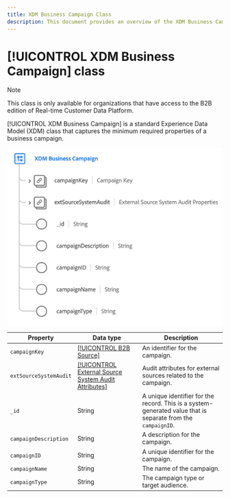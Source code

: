 ```yaml
---
title: XDM Business Campaign Class
description: This document provides an overview of the XDM Business Campaign class in Experience Data Model (XDM).
---
```

# [!UICONTROL XDM Business Campaign] class

>[!NOTE]
>
>This class is only available for organizations that have access to the B2B edition of Real-time Customer Data Platform.

[!UICONTROL XDM Business Campaign] is a standard Experience Data Model (XDM) class that captures the minimum required properties of a business campaign.

![](../../images/classes/b2b/business-campaign.png)

| Property | Data type |  Description |
| --- | --- | --- |
| `campaignKey` | [[!UICONTROL B2B Source]](../../data-types/b2b-source.md) | An identifier for the campaign. |
| `extSourceSystemAudit` | [[!UICONTROL External Source System Audit Attributes]](../../data-types/external-source-system-audit-attributes.md) | Audit attributes for external sources related to the campaign. |
| `_id` | String  | A unique identifier for the record. This is a system-generated value that is separate from the `campaignID`. |
| `campaignDescription` | String  | A description for the campaign. |
| `campaignID` | String  | A unique identifier for the campaign. |
| `campaignName` | String  | The name of the campaign. |
| `campaignType` | String  | The campaign type or target audience. |
